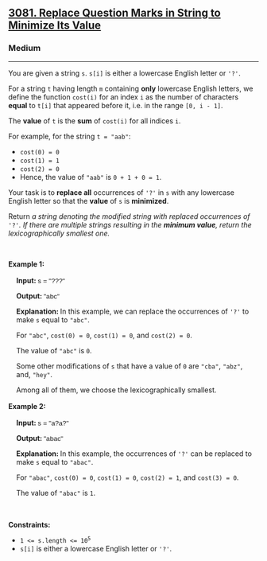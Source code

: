 <h2><a href="https://leetcode.com/problems/replace-question-marks-in-string-to-minimize-its-value/">3081. Replace Question Marks in String to Minimize Its Value</a></h2><h3>Medium</h3><hr><div><p>You are given a string <code>s</code>. <code>s[i]</code> is either a lowercase English letter or <code>'?'</code>.</p>

<p>For a string <code>t</code> having length <code>m</code> containing <strong>only</strong> lowercase English letters, we define the function <code>cost(i)</code> for an index <code>i</code>&nbsp;as the number of characters <strong>equal</strong> to <code>t[i]</code>&nbsp;that appeared before it, i.e. in the range <code>[0, i - 1]</code>.</p>

<p>The <strong>value</strong> of <code>t</code> is the <strong>sum</strong> of <code>cost(i)</code> for all indices <code>i</code>.</p>

<p>For example, for the string <code>t = "aab"</code>:</p>

<ul>
	<li><code>cost(0) = 0</code></li>
	<li><code>cost(1) = 1</code></li>
	<li><code>cost(2) = 0</code></li>
	<li>Hence, the value of <code>"aab"</code> is <code>0 + 1 + 0 = 1</code>.</li>
</ul>

<p>Your task is to <strong>replace all</strong> occurrences of <code>'?'</code> in <code>s</code> with any lowercase English letter so that the <strong>value</strong> of <code>s</code> is <strong>minimized</strong>.</p>

<p>Return <em>a string denoting the modified string with replaced occurrences of </em><code>'?'</code><em>. If there are multiple strings resulting in the <strong>minimum value</strong>, return the <span data-keyword="lexicographically-smaller-string">lexicographically smallest</span> one.</em></p>

<p>&nbsp;</p>
<p><strong class="example">Example 1:</strong></p>

<div class="example-block" style="border-color: var(--border-tertiary); border-left-width: 2px; color: var(--text-secondary); font-size: .875rem; margin-bottom: 1rem; margin-top: 1rem; overflow: visible; padding-left: 1rem;">
<p><strong>Input: </strong> <span class="example-io" style="font-family: Menlo,sans-serif; font-size: 0.85rem;"> s = "???" </span></p>

<p><strong>Output: </strong> <span class="example-io" style="font-family: Menlo,sans-serif; font-size: 0.85rem;"> "abc" </span></p>

<p><strong>Explanation: </strong> In this example, we can replace the occurrences of <code>'?'</code> to make <code>s</code> equal to <code>"abc"</code>.</p>

<p>For <code>"abc"</code>, <code>cost(0) = 0</code>, <code>cost(1) = 0</code>, and <code>cost(2) = 0</code>.</p>

<p>The value of <code>"abc"</code> is <code>0</code>.</p>

<p>Some other modifications of <code>s</code> that have a value of <code>0</code> are <code>"cba"</code>, <code>"abz"</code>, and, <code>"hey"</code>.</p>

<p>Among all of them, we choose the lexicographically smallest.</p>
</div>

<p><strong class="example">Example 2:</strong></p>

<div class="example-block" style="border-color: var(--border-tertiary); border-left-width: 2px; color: var(--text-secondary); font-size: .875rem; margin-bottom: 1rem; margin-top: 1rem; overflow: visible; padding-left: 1rem;">
<p><strong>Input: </strong> <span class="example-io" style="font-family: Menlo,sans-serif; font-size: 0.85rem;">s = "a?a?"</span></p>

<p><strong>Output: </strong> <span class="example-io" style="font-family: Menlo,sans-serif; font-size: 0.85rem;">"abac"</span></p>

<p><strong>Explanation: </strong> In this example, the occurrences of <code>'?'</code> can be replaced to make <code>s</code> equal to <code>"abac"</code>.</p>

<p>For <code>"abac"</code>, <code>cost(0) = 0</code>, <code>cost(1) = 0</code>, <code>cost(2) = 1</code>, and <code>cost(3) = 0</code>.</p>

<p>The value of <code>"abac"</code> is&nbsp;<code>1</code>.</p>
</div>

<p>&nbsp;</p>
<p><strong>Constraints:</strong></p>

<ul>
	<li><code>1 &lt;= s.length &lt;= 10<sup>5</sup></code></li>
	<li><code>s[i]</code> is either a lowercase English letter or <code>'?'</code>.</li>
</ul>
</div>